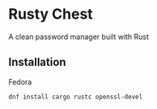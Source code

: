 # Rusty Chest

A clean password manager built with Rust

## Installation

Fedora

```bash
dnf install cargo rustc openssl-devel
```
